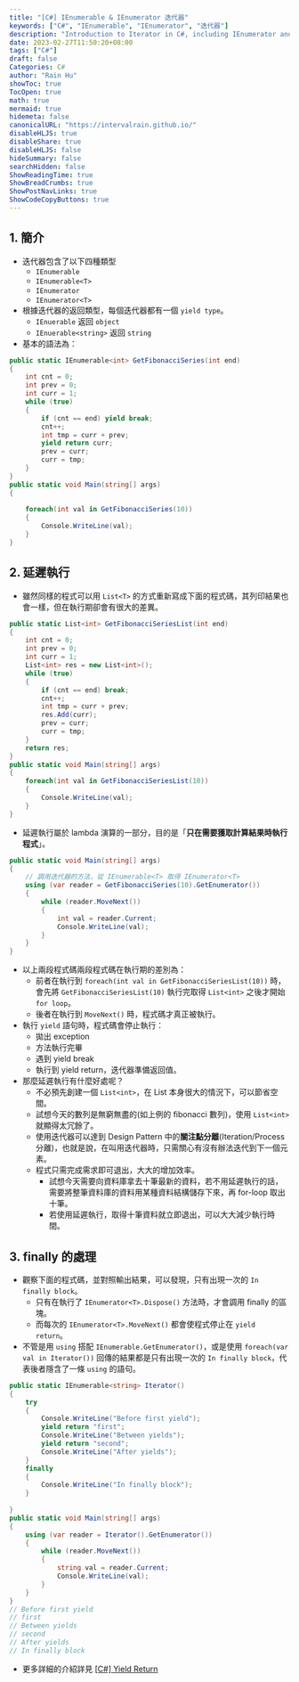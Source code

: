 ```yaml
---
title: "[C#] IEnumerable & IEnumerator 迭代器"
keywords: ["C#", "IEnumerable", "IEnumerator", "迭代器"]
description: "Introduction to Iterator in C#, including IEnumerator and IEnumerable"
date: 2023-02-27T11:50:20+08:00
tags: ["C#"]
draft: false
Categories: C#
author: "Rain Hu"
showToc: true
TocOpen: true
math: true
mermaid: true
hidemeta: false
canonicalURL: "https://intervalrain.github.io/"
disableHLJS: true
disableShare: true
disableHLJS: false
hideSummary: false
searchHidden: false
ShowReadingTime: true
ShowBreadCrumbs: true
ShowPostNavLinks: true
ShowCodeCopyButtons: true
---
```

## 1. 簡介
+ 迭代器包含了以下四種類型
    + `IEnumerable`
    + `IEnumerable<T>`
    + `IEnumerator`
    + `IEnumerator<T>`
+ 根據迭代器的返回類型，每個迭代器都有一個 `yield type`。
    + `IEnuerable` 返回 `object`
    + `IEnuerable<string>` 返回 `string`
+ 基本的語法為：
```Cs
public static IEnumerable<int> GetFibonacciSeries(int end)
{
    int cnt = 0;
    int prev = 0;
    int curr = 1;
    while (true)
    {
        if (cnt == end) yield break;
        cnt++;
        int tmp = curr + prev;
        yield return curr;
        prev = curr;   
        curr = tmp;
    }
}
public static void Main(string[] args)
{
    
    foreach(int val in GetFibonacciSeries(10))
    {
        Console.WriteLine(val);
    }
}    
```

## 2. 延遲執行
+ 雖然同樣的程式可以用 `List<T>` 的方式重新寫成下面的程式碼，其列印結果也會一樣，但在執行期卻會有很大的差異。
```Cs
public static List<int> GetFibonacciSeriesList(int end)
{
    int cnt = 0;
    int prev = 0;
    int curr = 1;
    List<int> res = new List<int>();
    while (true)
    {
        if (cnt == end) break;
        cnt++;
        int tmp = curr + prev;
        res.Add(curr);
        prev = curr;
        curr = tmp;
    }
    return res;
}
public static void Main(string[] args)
{
    foreach(int val in GetFibonacciSeriesList(10))
    {
        Console.WriteLine(val);
    }
}    
```
+ 延遲執行屬於 lambda 演算的一部分，目的是「**只在需要獲取計算結果時執行程式**」。
```Cs
public static void Main(string[] args)
{
    // 調用迭代器的方法，從 IEnumerable<T> 取得 IEnumerator<T>
    using (var reader = GetFibonacciSeries(10).GetEnumerator())
    {
        while (reader.MoveNext())
        {
            int val = reader.Current;
            Console.WriteLine(val);
        }
    }
} 
```
+ 以上兩段程式碼兩段程式碼在執行期的差別為：
    + 前者在執行到 `foreach(int val in GetFibonacciSeriesList(10))` 時，會先將 `GetFibonacciSeriesList(10)` 執行完取得 `List<int>` 之後才開始 `for loop`。
    + 後者在執行到 `MoveNext()` 時，程式碼才真正被執行。
+ 執行 `yield` 語句時，程式碼會停止執行：
    + 拋出 exception
    + 方法執行完畢
    + 遇到 yield break
    + 執行到 yield return，迭代器準備返回值。
+ 那麼延遲執行有什麼好處呢？
    + 不必預先創建一個 `List<int>`，在 List 本身很大的情況下，可以節省空間。
    + 試想今天的數列是無窮無盡的(如上例的 fibonacci 數列)，使用 `List<int>` 就顯得太冗餘了。
    + 使用迭代器可以達到 Design Pattern 中的**關注點分離**(Iteration/Process 分離)，也就是說，在叫用迭代器時，只需關心有沒有辦法迭代到下一個元素。
    + 程式只需完成需求即可退出，大大的增加效率。
        + 試想今天需要向資料庫拿去十筆最新的資料，若不用延遲執行的話，需要將整筆資料庫的資料用某種資料結構儲存下來，再 for-loop 取出十筆。
        + 若使用延遲執行，取得十筆資料就立即退出，可以大大減少執行時間。

## 3. finally 的處理
+ 觀察下面的程式碼，並對照輸出結果，可以發現，只有出現一次的 `In finally block`。
    + 只有在執行了 `IEnumerator<T>.Dispose()` 方法時，才會調用 finally 的區塊。
    + 而每次的 `IEnumerator<T>.MoveNext()` 都會使程式停止在 `yield return`。
+ 不管是用 `using` 搭配 `IEnumerable.GetEnumerator()`，或是使用 `foreach(var val in Iterator())` 回傳的結果都是只有出現一次的 `In finally block`，代表後者隱含了一條 `using` 的語句。
```Cs
public static IEnumerable<string> Iterator()
{
    try 
    {
        Console.WriteLine("Before first yield");
        yield return "first";
        Console.WriteLine("Between yields");
        yield return "second";
        Console.WriteLine("After yields");    
    }
    finally
    {
        Console.WriteLine("In finally block");
    }
    
}
public static void Main(string[] args)
{
    using (var reader = Iterator().GetEnumerator())
    {
        while (reader.MoveNext())
        {
            string val = reader.Current;
            Console.WriteLine(val);
        }
    }
}   
// Before first yield
// first
// Between yields
// second
// After yields
// In finally block
```
+ 更多詳細的介紹詳見 [[C#] Yield Return](/posts/csharp/yield/)